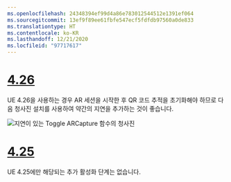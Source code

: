 ```yaml
---
ms.openlocfilehash: 24348394ef99d4a86e783012544512e1391ef064
ms.sourcegitcommit: 13ef9f89ee61fbfe547ecf5fdfdb97560a0de833
ms.translationtype: HT
ms.contentlocale: ko-KR
ms.lasthandoff: 12/21/2020
ms.locfileid: "97717617"
---
```

# <a name="426"></a>[4.26](#tab/426)

UE 4.26을 사용하는 경우 AR 세션을 시작한 후 QR 코드 추적을 초기화해야 하므로 다음 청사진 설치를 사용하여 약간의 지연을 추가하는 것이 좋습니다.

![지연이 있는 Toggle ARCapture 함수의 청사진](../images/qr-codes-img-01.png)

# <a name="425"></a>[4.25](#tab/425)

UE 4.25에만 해당되는 추가 활성화 단계는 없습니다.

